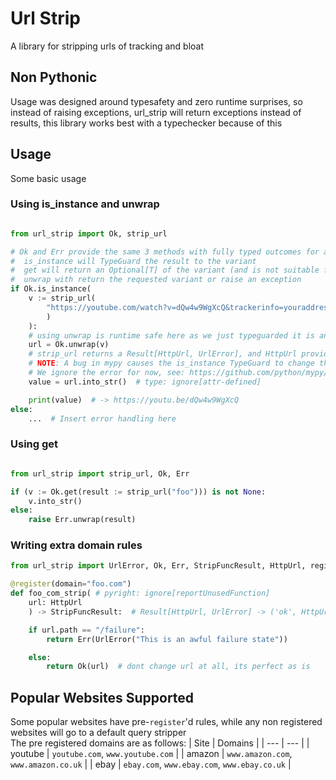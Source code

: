 <!--
 WARNING: This file is automatically generated by genreadme.py
 To edit this file, make changes to genreadme.py instead
-->
# Url Strip
A library for stripping urls of tracking and bloat
## Non Pythonic
Usage was designed around typesafety and zero runtime surprises, so instead of raising exceptions, url\_strip will return exceptions instead of results, this library works best with a typechecker because of this
## Usage
Some basic usage
### Using is\_instance and unwrap
```py

from url_strip import Ok, strip_url

# Ok and Err provide the same 3 methods with fully typed outcomes for a Result[T, E]:
#  is_instance will TypeGuard the result to the variant
#  get will return an Optional[T] of the variant (and is not suitable for cases where T or E are None)
#  unwrap with return the requested variant or raise an exception
if Ok.is_instance(
    v := strip_url(
        "https://youtube.com/watch?v=dQw4w9WgXcQ&trackerinfo=youraddresshere&mldata=whattimeyouwokeupthismorning"
        )
    ):
    # using unwrap is runtime safe here as we just typeguarded it is an Ok variant
    url = Ok.unwrap(v)
    # strip_url returns a Result[HttpUrl, UrlError], and HttpUrl provides a into_str method to get what most people expect as a final output
    # NOTE: A bug in mypy causes the is_instance TypeGuard to change the type from ('ok', HttpUrl) to ('ok', T`-1)
    # We ignore the error for now, see: https://github.com/python/mypy/issues/12753 (current status: patched on master, awaiting next release)
    value = url.into_str()  # type: ignore[attr-defined]

    print(value)  # -> https://youtu.be/dQw4w9WgXcQ
else:
    ...  # Insert error handling here
```
### Using get
```py

from url_strip import strip_url, Ok, Err

if (v := Ok.get(result := strip_url("foo"))) is not None:
    v.into_str()
else:
    raise Err.unwrap(result)
```
### Writing extra domain rules
```py
from url_strip import UrlError, Ok, Err, StripFuncResult, HttpUrl, register

@register(domain="foo.com")
def foo_com_strip( # pyright: ignore[reportUnusedFunction]
    url: HttpUrl
    ) -> StripFuncResult:  # Result[HttpUrl, UrlError] -> ('ok', HttpUrl) | ('err', UrlError)

    if url.path == "/failure":
        return Err(UrlError("This is an awful failure state"))

    else:
        return Ok(url)  # dont change url at all, its perfect as is
```
## Popular Websites Supported
Some popular websites have pre-`register`'d rules, while any non registered websites will go to a default query stripper  
The pre registered domains are as follows:
| Site | Domains |
| --- | --- |
| youtube | `youtube.com`, `www.youtube.com` | 
| amazon | `www.amazon.com`, `www.amazon.co.uk` | 
| ebay | `ebay.com`, `www.ebay.com`, `www.ebay.co.uk` | 
